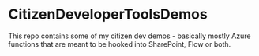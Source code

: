 # CitizenDeveloperToolsDemos

This repo contains some of my citizen dev demos - basically mostly Azure functions that are meant to be hooked into SharePoint, Flow or both.